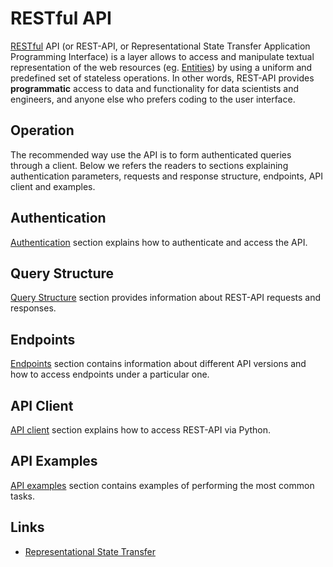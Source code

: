 # RESTful API

[RESTful](#links) API (or REST-API, or Representational State Transfer Application Programming Interface) is a layer allows to access and manipulate textual representation of the web resources (eg. [Entities](../entities-general/overview.md)) by using a uniform and predefined set of stateless operations. In other words, REST-API provides **programmatic** access to data and functionality for data scientists and engineers, and anyone else who prefers coding to the user interface.

## Operation

The recommended way use the API is to form authenticated queries through a client. Below we refers the readers to sections explaining authentication parameters, requests and response structure, endpoints, API client and examples.

## Authentication

[Authentication](authentication.md) section explains how to authenticate and access the API.

## Query Structure

[Query Structure](query-structure.md) section provides information about REST-API requests and responses.

## Endpoints

[Endpoints](endpoints.md) section contains information about different API versions and how to access endpoints under a particular one.

## API Client

[API client](exabyte-api-client.md) section explains how to access REST-API via Python.

## API Examples

[API examples](exabyte-api-examples.md) section contains examples of performing the most common tasks.

## Links

- [Representational State Transfer](https://en.wikipedia.org/wiki/Representational_state_transfer)
